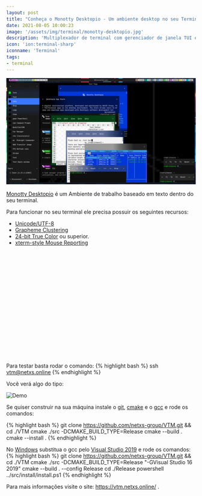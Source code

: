 ```yaml
---
layout: post
title: "Conheça o Monotty Desktopio - Um ambiente desktop no seu Terminal"
date: 2021-08-05 10:00:23
image: '/assets/img/terminal/monotty-desktopio.jpg'
description: 'Multiplexador de terminal com gerenciador de janela TUI e compartilhamento de sessão.'
icon: 'ion:terminal-sharp'
iconname: 'Terminal'
tags:
- terminal
---
```


![Conheça o Monotty Desktopio - Um ambiente desktop no seu Terminal](/assets/img/terminal/monotty-desktopio.jpg)

[Monotty Desktopio](https://vtm.netxs.online/) é um Ambiente de trabalho baseado em texto dentro do seu terminal.

Para funcionar no seu terminal ele precisa possuir os seguintes recursos:
+ [Unicode/UTF-8](https://www.cl.cam.ac.uk/~mgk25/unicode.html)
+ [Grapheme Clustering](https://unicode.org/reports/tr29/#Grapheme_Cluster_Boundaries)
+ [24-bit True Color](https://github.com//termstandard/colors) ou superior.
+ [xterm-style Mouse Reporting](https://invisible-island.net/xterm/ctlseqs/ctlseqs.html#h2-Mouse-Tracking)

<!-- QUADRADO -->
<script async src="//pagead2.googlesyndication.com/pagead/js/adsbygoogle.js"></script>
<ins class="adsbygoogle"
style="display:inline-block;width:336px;height:280px"
data-ad-client="ca-pub-2838251107855362"
data-ad-slot="5351066970"></ins>
<script>
(adsbygoogle = window.adsbygoogle || []).push({});
</script>


Para testar basta rodar o comando:
{% highlight bash %}
ssh vtm@netxs.online
{% endhighlight %}

Você verá algo do tipo:

![Demo](https://user-images.githubusercontent.com/11535558/127660289-25e71ef1-d17d-42d1-b79e-00e570056fe4.gif)

Se quiser construir na sua máquina instale o [git](https://terminalroot.com.br/git), [cmake](https://terminalroot.com.br/2019/12/como-compilar-seus-programas-com-cmake.html) e o [gcc](https://terminalroot.com.br/2019/12/gcc-vs-llvm-qual-e-o-melhor-compilador.html) e rode os comandos:

{% highlight bash %}
git clone https://github.com/netxs-group/VTM.git && cd ./VTM
cmake ./src -DCMAKE_BUILD_TYPE=Release
cmake --build .
cmake --install .
{% endhighlight %}

<!-- RETANGULO LARGO 2 -->
<script async src="//pagead2.googlesyndication.com/pagead/js/adsbygoogle.js"></script>
<ins class="adsbygoogle"
style="display:block; text-align:center;"
data-ad-layout="in-article"
data-ad-format="fluid"
data-ad-client="ca-pub-2838251107855362"
data-ad-slot="8549252987"></ins>
<script>
(adsbygoogle = window.adsbygoogle || []).push({});
</script>

No [Windows](https://terminalroot.com.br/tags#windows) substitua o gcc pelo [Visual Studio 2019](https://visualstudio.microsoft.com/pt-br/downloads/) e rode os comandos:
{% highlight bash %}
git clone https://github.com/netxs-group/VTM.git && cd ./VTM
cmake ./src -DCMAKE_BUILD_TYPE=Release "-GVisual Studio 16 2019"
cmake --build . --config Release
cd ./Release
powershell ../src/install/install.ps1
{% endhighlight %}

Para mais informações visite o site: <https://vtm.netxs.online/> .


